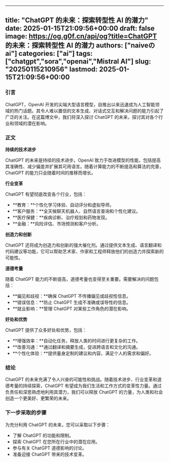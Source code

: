 
---
title: "ChatGPT 的未来：探索转型性 AI 的潜力"
date: 2025-01-15T21:09:56+00:00
draft: false
image: https://og.g0f.cn/api/og?title=ChatGPT 的未来：探索转型性 AI 的潜力
authors: ["naiveのai"]
categories: ["ai"]
tags: ["chatgpt","sora","openai","Mistral AI"]
slug: "20250115210956"
lastmod: 2025-01-15T21:09:56+00:00
---
### 引言

ChatGPT，OpenAI 开发的尖端大型语言模型，自推出以来迅速成为人工智能领域的热门话题。其令人难以置信的文本生成、对话式交互和解决问题的能力引起了广泛的关注。在这篇博文中，我们将深入探讨 ChatGPT 的未来，探讨其对各个行业和领域的潜在影响。

### 正文

**持续的技术进步**

ChatGPT 的未来是持续的技术进步。OpenAI 致力于改进模型的性能，包括提高其准确性、减少偏差并扩展其可用语言。随着计算能力的不断提高和算法的完善，ChatGPT 的能力只会随着时间的推移而增长。

**行业变革**

ChatGPT 有望彻底改变各个行业，包括：

- **教育：**个性化学习体验、自动评分和虚拟导师。
- **客户服务：**全天候聊天机器人、自然语言查询和个性化建议。
- **医疗保健：**疾病诊断、治疗规划和药物发现。
- **金融：**风险评估、市场预测和客户分析。

**创造力和创新**

ChatGPT 还将成为创造力和创新的强大催化剂。通过提供文本生成、语言翻译和代码建议等功能，它可以帮助艺术家、作家和工程师释放他们的创造力并探索新的可能性。

**道德考量**

随着 ChatGPT 能力的不断提高，道德考量也变得至关重要。需要解决的问题包括：

- **偏见和歧视：**确保 ChatGPT 不传播偏见或歧视性信息。
- **错误信息：**防止 ChatGPT 生成不准确或误导性的信息。
- **就业影响：**管理 ChatGPT 对某些工作角色的潜在影响。

**好处和优势**

ChatGPT 提供了众多好处和优势，包括：

- **增强效率：**自动化任务，释放人类的时间进行更复杂的工作。
- **改善沟通：**通过翻译和摘要生成，促进跨语言和文化的沟通。
- **个性化体验：**提供量身定制的建议和内容，满足个人的需求和偏好。

### 结论

ChatGPT 的未来充满了令人兴奋的可能性和挑战。随着技术进步、行业变革和道德考量的持续探索，ChatGPT 有望成为我们生活和工作方式的变革性力量。通过负责任和深思熟虑地利用其潜力，我们可以释放 ChatGPT 的力量，为人类和社会创造一个更美好、更繁荣的未来。

### 下一步采取的步骤

为充分利用 ChatGPT 的未来，您可以采取以下步骤：

- 了解 ChatGPT 的功能和限制。
- 探索 ChatGPT 在您所在行业中的潜在应用。
- 参与有关 ChatGPT 道德影响的讨论。
- 准备迎接 ChatGPT 带来的技术变革。